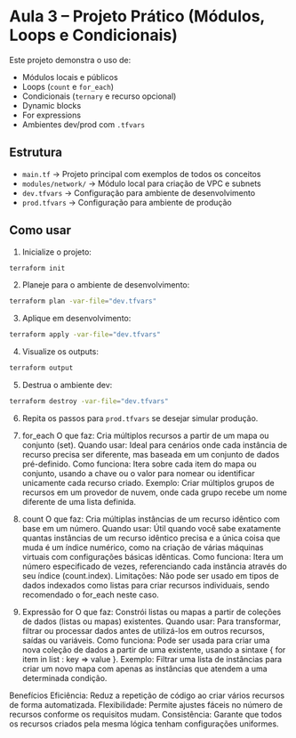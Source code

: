 # Aula 3 – Projeto Prático (Módulos, Loops e Condicionais)

Este projeto demonstra o uso de:
- Módulos locais e públicos
- Loops (`count` e `for_each`)
- Condicionais (`ternary` e recurso opcional)
- Dynamic blocks
- For expressions
- Ambientes dev/prod com `.tfvars`

## Estrutura
- `main.tf` → Projeto principal com exemplos de todos os conceitos
- `modules/network/` → Módulo local para criação de VPC e subnets
- `dev.tfvars` → Configuração para ambiente de desenvolvimento
- `prod.tfvars` → Configuração para ambiente de produção

## Como usar

1. Inicialize o projeto:
```bash
terraform init
```

2. Planeje para o ambiente de desenvolvimento:
```bash
terraform plan -var-file="dev.tfvars"
```

3. Aplique em desenvolvimento:
```bash
terraform apply -var-file="dev.tfvars"
```

4. Visualize os outputs:
```bash
terraform output
```

5. Destrua o ambiente dev:
```bash
terraform destroy -var-file="dev.tfvars"
```

6. Repita os passos para `prod.tfvars` se desejar simular produção.


1. for_each
O que faz: Cria múltiplos recursos a partir de um mapa ou conjunto (set).
Quando usar: Ideal para cenários onde cada instância de recurso precisa ser diferente, mas baseada em um conjunto de dados pré-definido.
Como funciona: Itera sobre cada item do mapa ou conjunto, usando a chave ou o valor para nomear ou identificar unicamente cada recurso criado.
Exemplo: Criar múltiplos grupos de recursos em um provedor de nuvem, onde cada grupo recebe um nome diferente de uma lista definida. 

2. count
O que faz: Cria múltiplas instâncias de um recurso idêntico com base em um número. 
Quando usar: Útil quando você sabe exatamente quantas instâncias de um recurso idêntico precisa e a única coisa que muda é um índice numérico, como na criação de várias máquinas virtuais com configurações básicas idênticas. 
Como funciona: Itera um número especificado de vezes, referenciando cada instância através do seu índice (count.index). 
Limitações: Não pode ser usado em tipos de dados indexados como listas para criar recursos individuais, sendo recomendado o for_each neste caso. 

3. Expressão for
O que faz: Constrói listas ou mapas a partir de coleções de dados (listas ou mapas) existentes.
Quando usar: Para transformar, filtrar ou processar dados antes de utilizá-los em outros recursos, saídas ou variáveis.
Como funciona: Pode ser usada para criar uma nova coleção de dados a partir de uma existente, usando a sintaxe { for item in list : key => value }.
Exemplo: Filtrar uma lista de instâncias para criar um novo mapa com apenas as instâncias que atendem a uma determinada condição. 

Benefícios
Eficiência: Reduz a repetição de código ao criar vários recursos de forma automatizada. 
Flexibilidade: Permite ajustes fáceis no número de recursos conforme os requisitos mudam. 
Consistência: Garante que todos os recursos criados pela mesma lógica tenham configurações uniformes. 